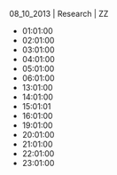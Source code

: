 08_10_2013 | Research | ZZ 
* 01:01:00
* 02:01:00
* 03:01:00
* 04:01:00
* 05:01:00
* 06:01:00
* 13:01:00
* 14:01:00
* 15:01:01
* 16:01:00
* 19:01:00
* 20:01:00
* 21:01:00
* 22:01:00
* 23:01:00
